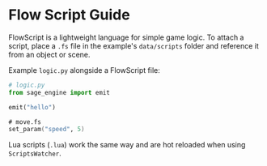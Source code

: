 # Flow Script Guide

FlowScript is a lightweight language for simple game logic. To attach a script, place a `.fs` file in the example's `data/scripts` folder and reference it from an object or scene.

Example `logic.py` alongside a FlowScript file:

```python
# logic.py
from sage_engine import emit

emit("hello")
```

```fs
# move.fs
set_param("speed", 5)
```

Lua scripts (`.lua`) work the same way and are hot reloaded when using `ScriptsWatcher`.
